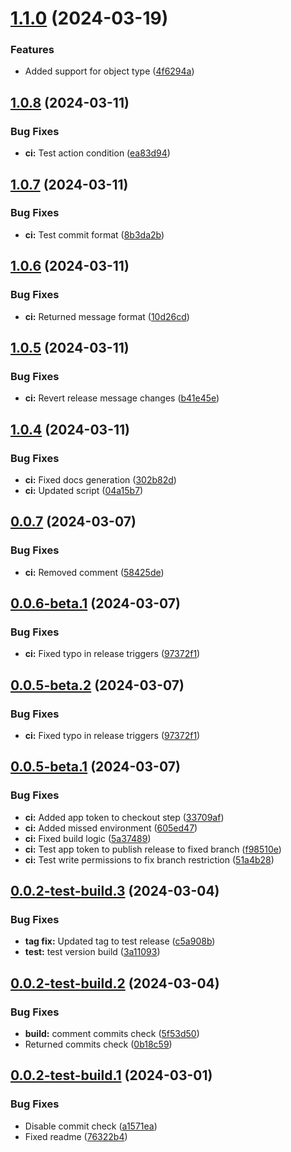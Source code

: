 # [1.1.0](https://github.com/ronati/terraform-provider-typesense/compare/v1.0.8...v1.1.0) (2024-03-19)


### Features

* Added support for object type ([4f6294a](https://github.com/ronati/terraform-provider-typesense/commit/4f6294a1ab21b61753986a200ce2a131b9273929))

## [1.0.8](https://github.com/ronati/terraform-provider-typesense/compare/v1.0.7...v1.0.8) (2024-03-11)


### Bug Fixes

* **ci:** Test action condition ([ea83d94](https://github.com/ronati/terraform-provider-typesense/commit/ea83d9450933a7992fbc771f12ac06743baff52d))

## [1.0.7](https://github.com/ronati/terraform-provider-typesense/compare/v1.0.6...v1.0.7) (2024-03-11)


### Bug Fixes

* **ci:** Test commit format ([8b3da2b](https://github.com/ronati/terraform-provider-typesense/commit/8b3da2bfc6f6fe3b01feb9d8af437baff12ca585))

## [1.0.6](https://github.com/ronati/terraform-provider-typesense/compare/v1.0.5...v1.0.6) (2024-03-11)


### Bug Fixes

* **ci:** Returned message format ([10d26cd](https://github.com/ronati/terraform-provider-typesense/commit/10d26cdf94900a2673cda07825bc7013768bf928))

## [1.0.5](https://github.com/ronati/terraform-provider-typesense/compare/v1.0.4...v1.0.5) (2024-03-11)


### Bug Fixes

* **ci:** Revert release message changes ([b41e45e](https://github.com/ronati/terraform-provider-typesense/commit/b41e45e8d959b45dd53a719f7998be996c832cc7))

## [1.0.4](https://github.com/ronati/terraform-provider-typesense/compare/v1.0.3...v1.0.4) (2024-03-11)


### Bug Fixes

* **ci:** Fixed docs generation ([302b82d](https://github.com/ronati/terraform-provider-typesense/commit/302b82d0806a10012171735c1dfb97a705e1507d))
* **ci:** Updated script ([04a15b7](https://github.com/ronati/terraform-provider-typesense/commit/04a15b7324e79bf4f6e0a262932c26720be1a98b))

## [0.0.7](https://github.com/ronati/terraform-provider-typesense/compare/v0.0.6...v0.0.7) (2024-03-07)


### Bug Fixes

* **ci:** Removed comment ([58425de](https://github.com/ronati/terraform-provider-typesense/commit/58425de0dabe84699f4ebdd75a55a6d6de3827bb))

## [0.0.6-beta.1](https://github.com/ronati/terraform-provider-typesense/compare/v0.0.5...v0.0.6-beta.1) (2024-03-07)


### Bug Fixes

* **ci:** Fixed typo in release triggers ([97372f1](https://github.com/ronati/terraform-provider-typesense/commit/97372f12fce26609d1b8766a2627fffb0aeb40ee))

## [0.0.5-beta.2](https://github.com/ronati/terraform-provider-typesense/compare/v0.0.5-beta.1...v0.0.5-beta.2) (2024-03-07)


### Bug Fixes


* **ci:** Fixed typo in release triggers ([97372f1](https://github.com/ronati/terraform-provider-typesense/commit/97372f12fce26609d1b8766a2627fffb0aeb40ee))

## [0.0.5-beta.1](https://github.com/ronati/terraform-provider-typesense/compare/v0.0.4...v0.0.5-beta.1) (2024-03-07)


### Bug Fixes

* **ci:** Added app token to checkout step ([33709af](https://github.com/ronati/terraform-provider-typesense/commit/33709af4f752396b14411f5bbbc9f3dc93a88039))
* **ci:** Added missed  environment ([605ed47](https://github.com/ronati/terraform-provider-typesense/commit/605ed47cf73fa5ed2d5e2387050ff095c49a0c86))
* **ci:** Fixed build logic ([5a37489](https://github.com/ronati/terraform-provider-typesense/commit/5a3748959cb034b536e031ec8417a98a877121ec))
* **ci:** Test app token to publish release to fixed branch ([f98510e](https://github.com/ronati/terraform-provider-typesense/commit/f98510eaf9c790987e3f475219862b6433b401f9))
* **ci:** Test write permissions to fix branch restriction ([51a4b28](https://github.com/ronati/terraform-provider-typesense/commit/51a4b28fe745509c860df7026b3839f4754a6e98))

## [0.0.2-test-build.3](https://github.com/ronati/terraform-provider-typesense/compare/v0.0.2-test-build.2...v0.0.2-test-build.3) (2024-03-04)


### Bug Fixes

* **tag fix:** Updated tag to test release ([c5a908b](https://github.com/ronati/terraform-provider-typesense/commit/c5a908b9308c04f820f05b16b3f5c5c1ed6882d2))
* **test:** test version build ([3a11093](https://github.com/ronati/terraform-provider-typesense/commit/3a11093c96e544fa8b5361414e02ac9066c83e21))

## [0.0.2-test-build.2](https://github.com/ronati/terraform-provider-typesense/compare/v0.0.2-test-build.1...v0.0.2-test-build.2) (2024-03-04)


### Bug Fixes

* **build:** comment commits check ([5f53d50](https://github.com/ronati/terraform-provider-typesense/commit/5f53d50b20bb8a41bf0dc3dd59e808d5201cd6e5))
* Returned commits check ([0b18c59](https://github.com/ronati/terraform-provider-typesense/commit/0b18c59b8b59391005c8f6d850699ec0fdc475c3))

## [0.0.2-test-build.1](https://github.com/ronati/terraform-provider-typesense/compare/v0.0.1...v0.0.2-test-build.1) (2024-03-01)


### Bug Fixes

* Disable commit check ([a1571ea](https://github.com/ronati/terraform-provider-typesense/commit/a1571ea50ccb343e9b4ca180c4a31ab84b2fbdfb))
* Fixed readme ([76322b4](https://github.com/ronati/terraform-provider-typesense/commit/76322b49524c46fa0d253f5861f63f31294bbf19))
